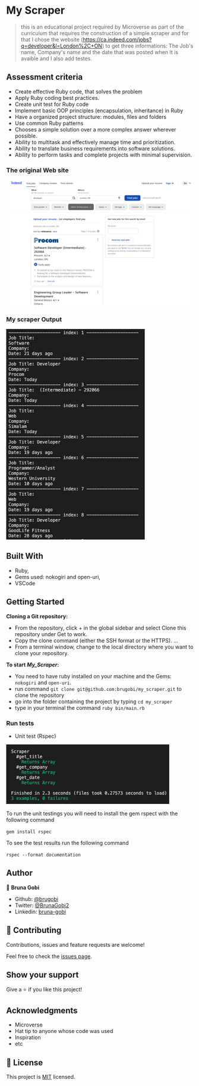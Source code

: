 # My Scraper

> this is an educational project required by Microverse as part of the curriculum that requires the construction of a simple scraper and for that I chose the website (https://ca.indeed.com/jobs?q=developer&l=London%2C+ON) to get three informations: The Job's name, Company's name and the date that was posted when It is avaible and I also add testes.

## Assessment criteria

- Create effective Ruby code, that solves the problem
- Apply Ruby coding best practices.
- Create unit test for Ruby code
- Implement basic OOP principles (encapsulation, inheritance) in Ruby
- Have a organized project structure: modules, files and folders
- Use common Ruby patterns
- Chooses a simple solution over a more complex answer wherever possible.
- Ability to multitask and effectively manage time and prioritization.
- Ability to translate business requirements into software solutions.
- Ability to perform tasks and complete projects with minimal supervision.

### The original Web site

![screenshot](./assets/images/page.png)

### My scraper Output

![screenshot](./assets/images/my_scraper.png)

## Built With

- Ruby,
- Gems used: nokogiri and open-uri,
- VSCode

## Getting Started

**Cloning a Git repository:**
 - From the repository, click + in the global sidebar and select Clone this repository under Get to work.
 - Copy the clone command (either the SSH format or the HTTPS). ...
 - From a terminal window, change to the local directory where you want to clone your repository.

**To start *My_Scraper*:**

 - You need to have ruby installed on your machine and the Gems: ``nokogiri`` and ``open-uri``.
 - run command ``git clone git@github.com:brugobi/my_scraper.git`` to clone the repository
 - go into the folder containing the project by typing ``cd my_scraper``
 - type in your terminal the command `` ruby bin/main.rb ``


### Run tests

 - Unit test (Rspec)

 ![screenshot](./assets/images/test_results.png)

To run the unit testings you will need to install the gem rspect with the following command

`gem install rspec`

To see the test results run the following command

`rspec --format documentation`

## Author

👤 **Bruna Gobi**

- Github: [@brugobi](https://github.com/brugobi)
- Twitter: [@BrunaGobi2](https://twitter.com/BrunaGobi2)
- Linkedin: [bruna-gobi](https://www.linkedin.com/in/bruna-gobi/)

## 🤝 Contributing

Contributions, issues and feature requests are welcome!

Feel free to check the [issues page](issues/).

## Show your support

Give a ⭐️ if you like this project!

## Acknowledgments

- Microverse
- Hat tip to anyone whose code was used
- Inspiration
- etc

## 📝 License

This project is [MIT](lic.url) licensed.
